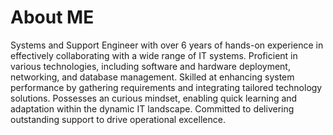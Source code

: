 # About ME
Systems and Support Engineer with over 6 years of hands-on experience in effectively collaborating with a wide range of IT systems. Proficient in various technologies, including software and hardware deployment, networking, and database management. Skilled at enhancing system performance by gathering requirements and integrating tailored technology solutions. Possesses an curious mindset, enabling quick learning and adaptation within the dynamic IT landscape. Committed to delivering outstanding support to drive operational excellence.
